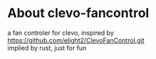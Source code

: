 # About clevo-fancontrol

a fan controler for clevo, inspired by https://github.com/elight2/ClevoFanControl.git </br>
implied by rust, just for fun
